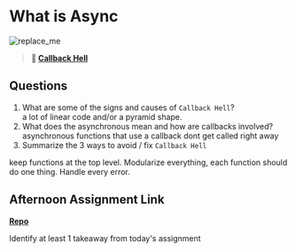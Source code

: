 # What is Async

![replace_me](https://codeworks.blob.core.windows.net/public/assets/img/illustrations/placeholder.svg)

> **📖 [Callback Hell](https://codeworksacademy.com/fs-student-guide/resources/wk4/01-Callbacks)**

## Questions

1. What are some of the signs and causes of `Callback Hell`?  
a lot of linear code and/or a pyramid shape.
2. What does the asynchronous mean and how are callbacks involved?  
asynchronous functions that use a callback dont get called right away
3. Summarize the 3 ways to avoid / fix `Callback Hell`  

keep functions at the top level. Modularize everything, each function should do one thing. Handle every error.
## Afternoon Assignment Link

**[Repo](https://github.com/Ryfitz11/<ASSIGNMENT_REPO>)**

Identify at least 1 takeaway from today's assignment
